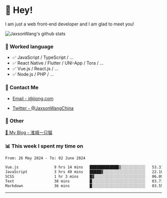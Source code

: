 # 👋 Hey!

I am just a web front-end developer and I am glad to meet you!

![JaxsonWang's github stats](https://github-readme-stats.vercel.app/api?username=JaxsonWang&&show_icons=true&&title_color=1abc9c&&icon_color=1abc9c)


### 📝 Worked language

- ✅ JavaScript / TypeScript / ...
- ✅ React Native / Flutter / UNI-App / Tora / ...
- ✅ Vue.js / React.js / ...
- ✅ Node.js / PHP / ...

### 📮 Contact Me

- [Email - i@iiong.com](mailto:i@iiong.com)

- [Twitter - @JaxsonWangChina](https://twitter.com/JaxsonWangChina)

### 🤪 Other

[📌 My Blog - 淮城一只猫](https://iiong.com)

### 📊 This week I spent my time on

<!--START_SECTION:waka-->

```txt
From: 26 May 2024 - To: 02 June 2024

Vue.js                9 hrs 14 mins   █████████████▒░░░░░░░░░░░   53.31 %
JavaScript            3 hrs 49 mins   █████▓░░░░░░░░░░░░░░░░░░░   22.10 %
SCSS                  1 hr 3 mins     █▓░░░░░░░░░░░░░░░░░░░░░░░   06.09 %
Text                  38 mins         █░░░░░░░░░░░░░░░░░░░░░░░░   03.71 %
Markdown              36 mins         █░░░░░░░░░░░░░░░░░░░░░░░░   03.55 %
```

<!--END_SECTION:waka-->

---
